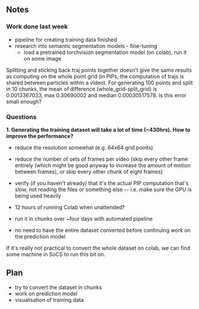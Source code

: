 ## Notes ##
### Work done last week
* pipeline for creating training data finished
* research into semantic segmentation models - fine-tuning
  * load a pretrained torchvision segmentation model (on colab), run it on some image

Splitting and sticking back traj points together doesn't give the same results as computing on the whole point grid (in PIPs, the computation of trajs is shared between particles within a video). For generating 100 points and split in 10 chunks, the mean of difference (whole_grid-split_grid) is 0.0013367033, max 0.30690002 and median 0.00030517578. Is this error small enough? 


### Questions

__1. Generating the training dataset will take a lot of time (~430hrs). How to improve the performance?__
* reduce the resolution somewhat (e.g. 64x64 grid points)
* reduce the number of sets of frames per video (skip every other frame entirely (which might be good anyway to increase the amount of motion between frames), or skip every other chunk of eight frames)

* verify (if you haven't already) that it's the actual PIP computation that's slow, not reading the files or something else -- i.e. make sure the GPU is being used heavily

* 12 hours of running Colab when unattended?
* run it in chunks over ~four days with automated pipeline
* no need to have the entire dataset converted before continuing work on the prediction model

If it's really not practical to convert the whole dataset on colab, we can find some machine in SoCS to run this bit on.

## Plan ##
* try to convert the dataset in chunks
* work on prediction model
* visualisation of training data
